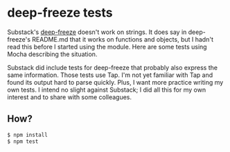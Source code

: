 # deep-freeze tests

Substack's [deep-freeze](https://github.com/substack/deep-freeze) doesn't work on strings. It does say in deep-freeze's README.md that it works on functions and objects, but I hadn't read this before I started using the module. Here are some tests using Mocha describing the situation.

Substack did include tests for deep-freeze that probably also express the same information. Those tests use Tap. I'm not yet familiar with Tap and found its output hard to parse quickly. Plus, I want more practice writing my own tests. I intend no slight against Substack; I did all this for my own interest and to share with some colleagues.

## How?

```bash
$ npm install
$ npm test
```

